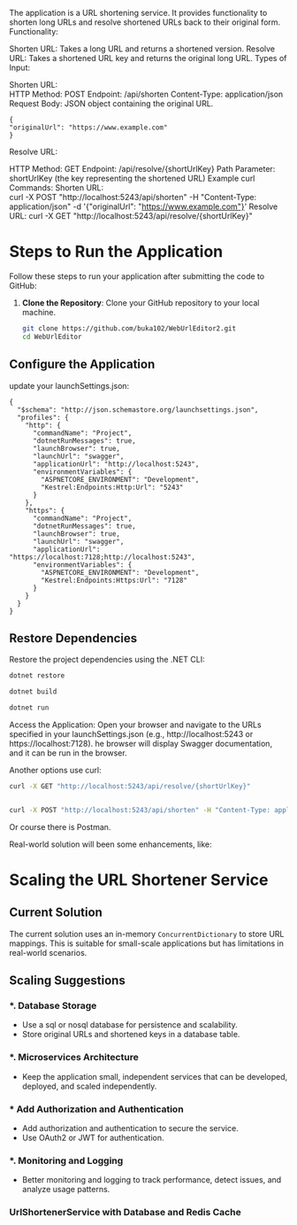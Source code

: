 

The application is a URL shortening service. It provides functionality to shorten long URLs and resolve shortened URLs back to their original form.  
Functionality:

Shorten URL: Takes a long URL and returns a shortened version.
Resolve URL: Takes a shortened URL key and returns the original long URL.
Types of Input:

Shorten URL:  
HTTP Method: POST
Endpoint: /api/shorten
Content-Type: application/json
Request Body: JSON object containing the original URL.
```
{
"originalUrl": "https://www.example.com"
}
```

Resolve URL: 

HTTP Method: GET
Endpoint: /api/resolve/{shortUrlKey}
Path Parameter: shortUrlKey (the key representing the shortened URL)
Example curl Commands:
Shorten URL:  
curl -X POST "http://localhost:5243/api/shorten" -H "Content-Type: application/json" -d '{"originalUrl": "https://www.example.com"}'
Resolve URL:
curl -X GET "http://localhost:5243/api/resolve/{shortUrlKey}"

# Steps to Run the Application

Follow these steps to run your application after submitting the code to GitHub:

1. **Clone the Repository**:
   Clone your GitHub repository to your local machine.
   ```sh
   git clone https://github.com/buka102/WebUrlEditor2.git
   cd WebUrlEditor
   ```

## Configure the Application
update your launchSettings.json:

```
{
  "$schema": "http://json.schemastore.org/launchsettings.json",
  "profiles": {
    "http": {
      "commandName": "Project",
      "dotnetRunMessages": true,
      "launchBrowser": true,
      "launchUrl": "swagger",
      "applicationUrl": "http://localhost:5243",
      "environmentVariables": {
        "ASPNETCORE_ENVIRONMENT": "Development",
        "Kestrel:Endpoints:Http:Url": "5243"
      }
    },
    "https": {
      "commandName": "Project",
      "dotnetRunMessages": true,
      "launchBrowser": true,
      "launchUrl": "swagger",
      "applicationUrl": "https://localhost:7128;http://localhost:5243",
      "environmentVariables": {
        "ASPNETCORE_ENVIRONMENT": "Development",
        "Kestrel:Endpoints:Https:Url": "7128"
      }
    }
  }
}
```

## Restore Dependencies

Restore the project dependencies using the .NET CLI:
```bash
dotnet restore
```
```bash
dotnet build
```

```bash
dotnet run
``` 
Access the Application: Open your browser and navigate to the URLs specified in your launchSettings.json (e.g., http://localhost:5243 or https://localhost:7128).
he browser will display Swagger documentation, and it can be run in the browser.

Another options use curl:
```bash
curl -X GET "http://localhost:5243/api/resolve/{shortUrlKey}"
```
```bash

curl -X POST "http://localhost:5243/api/shorten" -H "Content-Type: application/json" -d '{"originalUrl": "https://www.example.com"}'
```
Or course there is Postman.

Real-world solution will been some enhancements, like:
# Scaling the URL Shortener Service

## Current Solution
The current solution uses an in-memory `ConcurrentDictionary` to store URL mappings. This is suitable for small-scale applications but has limitations in real-world scenarios.

## Scaling Suggestions

### *. Database Storage
- Use a sql or nosql database for persistence and scalability.
- Store original URLs and shortened keys in a database table.

### *. Microservices Architecture
- Keep the application small, independent services that can be developed, deployed, and scaled independently.

### * Add Authorization and Authentication
- Add authorization and authentication to secure the service.
- Use OAuth2 or JWT for authentication.

### *. Monitoring and Logging
- Better monitoring and logging to track performance, detect issues, and analyze usage patterns.

### UrlShortenerService with Database and Redis Cache
